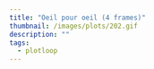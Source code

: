 ```yaml
---
title: "Oeil pour oeil (4 frames)"
thumbnail: /images/plots/202.gif
description: ""
tags:
  - plotloop
---
```


